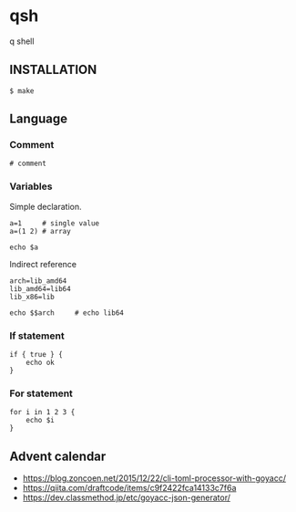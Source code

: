 # qsh
q shell

## INSTALLATION

```console
$ make
```

## Language

### Comment

```
# comment
```

### Variables

Simple declaration.

```
a=1		# single value
a=(1 2)	# array

echo $a
```

Indirect reference

```
arch=lib_amd64
lib_amd64=lib64
lib_x86=lib

echo $$arch		# echo lib64
```

### If statement

```
if { true } {
	echo ok
}
```

### For statement

```
for i in 1 2 3 {
	echo $i
}
```

## Advent calendar

* https://blog.zoncoen.net/2015/12/22/cli-toml-processor-with-goyacc/
* https://qiita.com/draftcode/items/c9f2422fca14133c7f6a
* https://dev.classmethod.jp/etc/goyacc-json-generator/

